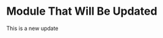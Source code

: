 <!--

module_type: standard
title: Module That Will Be Updated
version: 1.3.0
author: Me
standard_specific: true

-->

# Module That Will Be Updated
This is a new update